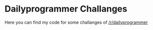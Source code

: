 Dailyprogrammer Challanges
==================

Here you can find my code for some challanges of [/r/dailyprogrammer](http://www.reddit.com/r/dailyprogrammer)

